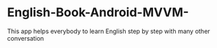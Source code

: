 # English-Book-Android-MVVM-
This app helps everybody to learn English step by step with many other conversation  
